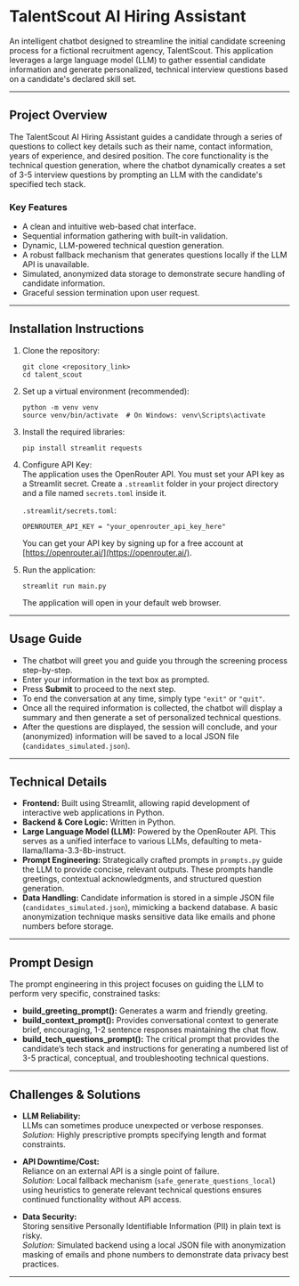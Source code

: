 # TalentScout AI Hiring Assistant

An intelligent chatbot designed to streamline the initial candidate screening process for a fictional recruitment agency, TalentScout. This application leverages a large language model (LLM) to gather essential candidate information and generate personalized, technical interview questions based on a candidate's declared skill set.

---

## Project Overview

The TalentScout AI Hiring Assistant guides a candidate through a series of questions to collect key details such as their name, contact information, years of experience, and desired position. The core functionality is the technical question generation, where the chatbot dynamically creates a set of 3-5 interview questions by prompting an LLM with the candidate's specified tech stack.

### Key Features
- A clean and intuitive web-based chat interface.
- Sequential information gathering with built-in validation.
- Dynamic, LLM-powered technical question generation.
- A robust fallback mechanism that generates questions locally if the LLM API is unavailable.
- Simulated, anonymized data storage to demonstrate secure handling of candidate information.
- Graceful session termination upon user request.

---

## Installation Instructions

1. Clone the repository:
    ```
    git clone <repository_link>
    cd talent_scout
    ```

2. Set up a virtual environment (recommended):
    ```
    python -m venv venv
    source venv/bin/activate  # On Windows: venv\Scripts\activate
    ```

3. Install the required libraries:
    ```
    pip install streamlit requests
    ```

4. Configure API Key:  
   The application uses the OpenRouter API. You must set your API key as a Streamlit secret. Create a `.streamlit` folder in your project directory and a file named `secrets.toml` inside it.

   `.streamlit/secrets.toml`:
    ```
    OPENROUTER_API_KEY = "your_openrouter_api_key_here"
    ```

   You can get your API key by signing up for a free account at [https://openrouter.ai/](https://openrouter.ai/).

5. Run the application:
    ```
    streamlit run main.py
    ```

   The application will open in your default web browser.

---

## Usage Guide

- The chatbot will greet you and guide you through the screening process step-by-step.
- Enter your information in the text box as prompted.
- Press **Submit** to proceed to the next step.
- To end the conversation at any time, simply type `"exit"` or `"quit"`.
- Once all the required information is collected, the chatbot will display a summary and then generate a set of personalized technical questions.
- After the questions are displayed, the session will conclude, and your (anonymized) information will be saved to a local JSON file (`candidates_simulated.json`).

---

## Technical Details

- **Frontend:** Built using Streamlit, allowing rapid development of interactive web applications in Python.
- **Backend & Core Logic:** Written in Python.
- **Large Language Model (LLM):** Powered by the OpenRouter API. This serves as a unified interface to various LLMs, defaulting to meta-llama/llama-3.3-8b-instruct.
- **Prompt Engineering:** Strategically crafted prompts in `prompts.py` guide the LLM to provide concise, relevant outputs. These prompts handle greetings, contextual acknowledgments, and structured question generation.
- **Data Handling:** Candidate information is stored in a simple JSON file (`candidates_simulated.json`), mimicking a backend database. A basic anonymization technique masks sensitive data like emails and phone numbers before storage.

---

## Prompt Design

The prompt engineering in this project focuses on guiding the LLM to perform very specific, constrained tasks:

- **build_greeting_prompt():** Generates a warm and friendly greeting.
- **build_context_prompt():** Provides conversational context to generate brief, encouraging, 1-2 sentence responses maintaining the chat flow.
- **build_tech_questions_prompt():** The critical prompt that provides the candidate’s tech stack and instructions for generating a numbered list of 3-5 practical, conceptual, and troubleshooting technical questions.

---

## Challenges & Solutions

- **LLM Reliability:**  
  LLMs can sometimes produce unexpected or verbose responses.  
  *Solution:* Highly prescriptive prompts specifying length and format constraints.

- **API Downtime/Cost:**  
  Reliance on an external API is a single point of failure.  
  *Solution:* Local fallback mechanism (`safe_generate_questions_local`) using heuristics to generate relevant technical questions ensures continued functionality without API access.

- **Data Security:**  
  Storing sensitive Personally Identifiable Information (PII) in plain text is risky.  
  *Solution:* Simulated backend using a local JSON file with anonymization masking of emails and phone numbers to demonstrate data privacy best practices.

---
